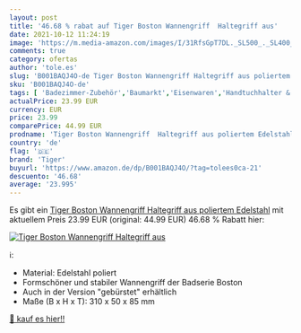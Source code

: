 ```yaml
---
layout: post
title: '46.68 % rabat auf Tiger Boston Wannengriff  Haltegriff aus'
date: 2021-10-12 11:24:19
image: 'https://m.media-amazon.com/images/I/31RfsGpT7DL._SL500_._SL400_.jpg'
comments: true
category: ofertas
author: 'tole.es'
slug: 'B001BAQJ4O-de Tiger Boston Wannengriff Haltegriff aus poliertem Edelstahl'
sku: 'B001BAQJ4O-de'
tags: [ 'Badezimmer-Zubehör','Baumarkt','Eisenwaren','Handtuchhalter & -stangen','tiger', ]
actualPrice: 23.99 EUR
currency: EUR
price: 23.99
comparePrice: 44.99 EUR
prodname: 'Tiger Boston Wannengriff  Haltegriff aus poliertem Edelstahl'
country: 'de'
flag: '🇩🇪'
brand: 'Tiger'
buyurl: 'https://www.amazon.de/dp/B001BAQJ4O/?tag=tolees0ca-21'
descuento: '46.68'
average: '23.995'
---
```


Es gibt ein [Tiger Boston Wannengriff  Haltegriff aus poliertem Edelstahl](https://www.amazon.de/dp/B001BAQJ4O/?tag=tolees0ca-21) mit aktuellem Preis 23.99 EUR (original: 44.99 EUR) 46.68 % Rabatt hier:

[![Tiger Boston Wannengriff  Haltegriff aus](https://m.media-amazon.com/images/I/31RfsGpT7DL._SL500_._SL400_.jpg)](https://www.amazon.de/dp/B001BAQJ4O/?tag=tolees0ca-21)

ℹ️:

- Material: Edelstahl poliert
- Formschöner und stabiler Wannengriff der Badserie Boston
- Auch in der Version "gebürstet" erhältlich
- Maße (B x H x T): 310 x 50 x 85 mm

[🛒 kauf es hier!!](https://www.amazon.de/dp/B001BAQJ4O/?tag=tolees0ca-21)

